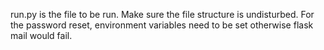 run.py is the file to be run. 
Make sure the file structure is undisturbed.
For the password reset, environment variables need to be set otherwise flask mail would fail.
